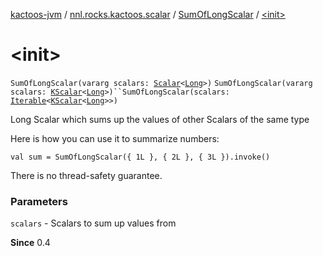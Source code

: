 [kactoos-jvm](../../index.md) / [nnl.rocks.kactoos.scalar](../index.md) / [SumOfLongScalar](index.md) / [&lt;init&gt;](./-init-.md)

# &lt;init&gt;

`SumOfLongScalar(vararg scalars: `[`Scalar`](../../nnl.rocks.kactoos/-scalar/index.md)`<`[`Long`](https://kotlinlang.org/api/latest/jvm/stdlib/kotlin/-long/index.html)`>)`
`SumOfLongScalar(vararg scalars: `[`KScalar`](../../nnl.rocks.kactoos/-k-scalar.md)`<`[`Long`](https://kotlinlang.org/api/latest/jvm/stdlib/kotlin/-long/index.html)`>)``SumOfLongScalar(scalars: `[`Iterable`](https://kotlinlang.org/api/latest/jvm/stdlib/kotlin.collections/-iterable/index.html)`<`[`KScalar`](../../nnl.rocks.kactoos/-k-scalar.md)`<`[`Long`](https://kotlinlang.org/api/latest/jvm/stdlib/kotlin/-long/index.html)`>>)`

Long Scalar which sums up the values of other Scalars of the same type

Here is how you can use it to summarize numbers:

`val sum = SumOfLongScalar({ 1L }, { 2L }, { 3L }).invoke()`

There is no thread-safety guarantee.

### Parameters

`scalars` - Scalars to sum up values from

**Since**
0.4

